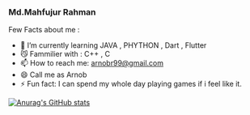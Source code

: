 ### Md.Mahfujur Rahman 

Few Facts about me : 

- 🤖 I’m currently learning JAVA , PHYTHON , Dart , Flutter 
- 😼 Fammilier with : C++ , C
- 📫 How to reach me: arnobr99@gmail.com 
- 😄 Call me as Arnob 
- ⚡ Fun fact: I can spend my whole day playing games if i feel like it.

[![Anurag's GitHub stats](https://github-readme-stats.vercel.app/api?username=Jackfrst&show_icons=true&theme=city_lights)](https://github.com/anuraghazra/github-readme-stats)
